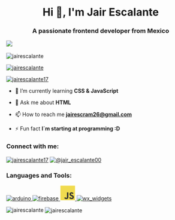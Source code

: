 <h1 align="center">Hi 👋, I'm Jair Escalante</h1>
<h3 align="center">A passionate frontend developer from Mexico</h3>
<img src="https://global-uploads.webflow.com/5f5a53e153805db840dae2db/6073fbf151fa4565d48572dc_GitHub_aprender-programaci%25C3%25B3n.jpeg ">
<p align="left"> <img src="https://komarev.com/ghpvc/?username=jairescalante&label=Profile%20views&color=0e75b6&style=flat" alt="jairescalante" /> </p>

<p align="left"> <a href="https://github.com/ryo-ma/github-profile-trophy"><img src="https://github-profile-trophy.vercel.app/?username=jairescalante" alt="jairescalante" /></a> </p>

<p align="left"> <a href="https://twitter.com/jairescalante17" target="blank"><img src="https://img.shields.io/twitter/follow/jairescalante17?logo=twitter&style=for-the-badge" alt="jairescalante17" /></a> </p>

- 🌱 I’m currently learning **CSS & JavaScript**

- 💬 Ask me about **HTML**

- 📫 How to reach me **jairescram26@gmail.com**

- ⚡ Fun fact **I´m starting at programming :D**

<h3 align="left">Connect with me:</h3>
<p align="left">
<a href="https://twitter.com/jairescalante17" target="blank"><img align="center" src="https://raw.githubusercontent.com/rahuldkjain/github-profile-readme-generator/master/src/images/icons/Social/twitter.svg" alt="jairescalante17" height="30" width="40" /></a>
<a href="https://instagram.com/@jair_escalante00" target="blank"><img align="center" src="https://raw.githubusercontent.com/rahuldkjain/github-profile-readme-generator/master/src/images/icons/Social/instagram.svg" alt="@jair_escalante00" height="30" width="40" /></a>
</p>

<h3 align="left">Languages and Tools:</h3>
<p align="left"> <a href="https://www.arduino.cc/" target="_blank"> <img src="https://cdn.worldvectorlogo.com/logos/arduino-1.svg" alt="arduino" width="40" height="40"/> </a> <a href="https://firebase.google.com/" target="_blank"> <img src="https://www.vectorlogo.zone/logos/firebase/firebase-icon.svg" alt="firebase" width="40" height="40"/> </a> <a href="https://developer.mozilla.org/en-US/docs/Web/JavaScript" target="_blank"> <img src="https://raw.githubusercontent.com/devicons/devicon/master/icons/javascript/javascript-original.svg" alt="javascript" width="40" height="40"/> </a> <a href="https://www.wxwidgets.org/" target="_blank"> <img src="https://upload.wikimedia.org/wikipedia/commons/b/bb/WxWidgets.svg" alt="wx_widgets" width="40" height="40"/> </a> </p>

<p><img align="left" src="https://github-readme-stats.vercel.app/api/top-langs?username=jairescalante&show_icons=true&theme=tokyonight&locale=en&layout=compact" alt="jairescalante" /></p>

<p>&nbsp;<img align="center" src="https://github-readme-stats.vercel.app/api?username=jairescalante&show_icons=true&locale=en" alt="jairescalante" /></p>

